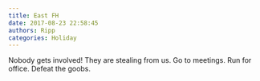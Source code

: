 ```yaml
---
title: East FH
date: 2017-08-23 22:58:45
authors: Ripp
categories: Holiday
---
```


 Nobody gets involved! They are stealing from us. Go to meetings. Run for office. Defeat the goobs.